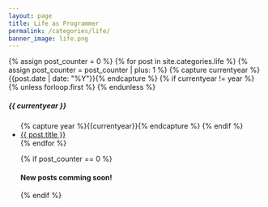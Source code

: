 ```yaml
---
layout: page
title: Life as Programmer
permalink: /categories/life/
banner_image: life.png
---
```


<div>
  {% assign post_counter = 0 %}
  {% for post in site.categories.life %}
    {% assign post_counter = post_counter | plus: 1 %}
    {% capture currentyear %}{{post.date | date: "%Y"}}{% endcapture %}
    {% if currentyear != year %}
      {% unless forloop.first %}
      </ul>
      {% endunless %}
      <h5>{{ currentyear }}</h5>
      <ul>
      {% capture year %}{{currentyear}}{% endcapture %}
    {% endif %}
    <li><a href="{{ post.url | prepend: site.baseurl }}">{{ post.title }}</a></li>
{% endfor %}

{% if post_counter == 0 %}
  <h4>New posts comming soon!</h4>
{% endif %}
</div>

